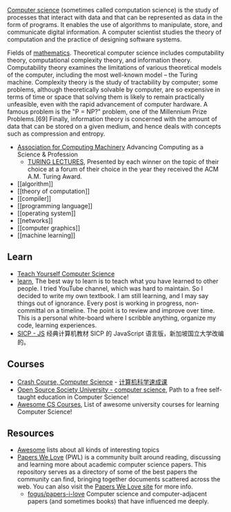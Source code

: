 [Computer science](https://en.wikipedia.org/wiki/Computer_science) (sometimes called computation science) is the study of processes that interact with data and that can be represented as data in the form of programs. It enables the use of algorithms to manipulate, store, and communicate digital information. A computer scientist studies the theory of computation and the practice of designing software systems.  

Fields of [mathematics](https://en.wikipedia.org/wiki/Mathematics). Theoretical computer science includes computability theory, computational complexity theory, and information theory. Computability theory examines the limitations of various theoretical models of the computer, including the most well-known model – the Turing machine. Complexity theory is the study of tractability by computer; some problems, although theoretically solvable by computer, are so expensive in terms of time or space that solving them is likely to remain practically unfeasible, even with the rapid advancement of computer hardware. A famous problem is the "P = NP?" problem, one of the Millennium Prize Problems.[69] Finally, information theory is concerned with the amount of data that can be stored on a given medium, and hence deals with concepts such as compression and entropy.


- [Association for Computing Machinery](https://www.acm.org/) Advancing Computing as a Science & Profession
  - [TURING LECTURES](https://amturing.acm.org/lectures.cfm), Presented by each winner on the topic of their choice at a forum of their choice in the year they received the ACM A.M. Turing Award.
- [[algorithm]]
- [[theory of computation]]
- [[compiler]]
- [[programming language]]
- [[operating system]]
- [[networks]]
- [[computer graphics]]
- [[machine learning]]



## Learn
- [Teach Yourself Computer Science](https://teachyourselfcs.com/)
- [learn](https://github.com/gyuho/learn), The best way to learn is to teach what you have learned to other people. I tried YouTube channel, which was hard to maintain. So I decided to write my own textbook. I am still learning, and I may say things out of ignorance. Every post is working in progress, non-committal on a timeline. The point is to review and improve over time. This is a personal white-board where I scribble anything, organize my code, learning experiences.
- [SICP - JS](https://sicp.comp.nus.edu.sg/) 经典计算机教材 SICP 的 JavaScript 语言版，新加坡国立大学改编的。



## Courses
- [Crash Course, Computer Science](https://www.youtube.com/playlist?list=PL8dPuuaLjXtNlUrzyH5r6jN9ulIgZBpdo) - [计算机科学速成课](https://github.com/1c7/crash-course-computer-science-chinese)
- [Open Source Society University - computer science](https://github.com/ossu/computer-science), Path to a free self-taught education in Computer Science!
- [Awesome CS Courses](https://github.com/prakhar1989/awesome-courses), List of awesome university courses for learning Computer Science!



## Resources
- [Awesome](https://github.com/sindresorhus/awesome) lists about all kinds of interesting topics
- [Papers We Love](https://github.com/papers-we-love/papers-we-love) (PWL) is a community built around reading, discussing and learning more about academic computer science papers. This repository serves as a directory of some of the best papers the community can find, bringing together documents scattered across the web. You can also visit the [Papers We Love site](http://paperswelove.org/) for more info.
  - [fogus/papers-i-love](https://github.com/fogus/papers-i-love) Computer science and computer-adjacent papers (and sometimes books) that have influenced me deeply.
